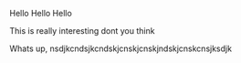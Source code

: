 Hello Hello Hello

This is really interesting dont you think

Whats up, nsdjkcndsjkcndskjcnskjcnskjndskjcnskcnsjksdjk